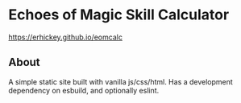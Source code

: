 # Echoes of Magic Skill Calculator

https://erhickey.github.io/eomcalc


## About

A simple static site built with vanilla js/css/html. Has a development dependency on esbuild, and optionally eslint.
